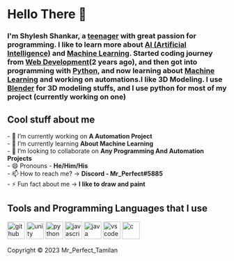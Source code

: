<H1> Hello There 👋 </H1>

<H3>I'm Shylesh Shankar, a <a href="https://en.wikipedia.org/wiki/Adolescence">teenager</a> with great passion for programming. I like to learn more about <a href="https://en.wikipedia.org/wiki/Artificial_intelligence">AI (Artificial Intelligence)</a> and <a href="https://en.wikipedia.org/wiki/Machine_learning">Machine Learning</a>. Started coding journey from <a href="https://developer.mozilla.org/en-US/docs/Web/HTML">Web Development</a>(2 years ago), and then got into programming with <a href="https://python.org">Python</a>, and now learning about <a href="https://en.wikipedia.org/wiki/Machine_learning">Machine Learning</a> and working on automations.I like 3D Modeling. I use <a href="https://www.blender.org">Blender</a> for 3D modeling stuffs, and I use python for most of my project (currently working on one)</H3>

<H2>Cool stuff about me</H2>
- 🔭 I’m currently working on <b>A Automation Project</b><br>
- 🌱 I’m currently learning <b>About Machine Learning</b><br>
- 👯 I’m looking to collaborate on <b>Any Programming And Automation Projects</b><br>
- 😄 Pronouns - <b>He/Him/His</b><br>
- 📫 How to reach me? -> <b>Discord - Mr_Perfect#5885</b><br>
- ⚡  Fun fact about me -> <b>I like to draw and paint</b>

<H2>Tools and Programming Languages that I use</H2>
<p>

<a href="[https://github.com/">
<img src="https://cdn.jsdelivr.net/gh/devicons/devicon/icons/github/github-original.svg" alt="github" width="40" height="40"/></a>

<a href="https://unity.com/">
<img src="https://cdn.jsdelivr.net/gh/devicons/devicon/icons/unity/unity-original.svg" alt="unity" width="40" height="40"/></a>

<a href="https://www.python.org/">
<img src="https://cdn.jsdelivr.net/gh/devicons/devicon/icons/python/python-original.svg" alt="python" width="40" height="40"/></a>

<a href="https://www.javascript.com/">
<img src="https://cdn.jsdelivr.net/gh/devicons/devicon/icons/javascript/javascript-plain.svg" alt="javascript" width="40" height="40"/></a>

<a href="https://www.java.com/en/">
<img src="https://cdn.jsdelivr.net/gh/devicons/devicon/icons/java/java-original.svg" alt="java" width="40" height="40"/></a>
  
<a href="https://code.visualstudio.com/">
<img src="https://cdn.jsdelivr.net/gh/devicons/devicon/icons/vscode/vscode-original.svg" alt="vscode" width="40"></a>

<a href="https://www.blender.org">
<img src="https://cdn.jsdelivr.net/gh/devicons/devicon/icons/blender/blender-original.svg" alt="c" width="40" height="40"/></a>

<p>Copyright © 2023 Mr_Perfect_Tamilan</p>
<!---
Mr-Perfect-Tamilan/Mr-Perfect-Tamilan is a ✨ special ✨ repository because its `README.md` (this file) appears on your GitHub profile.
You can click the Preview link to take a look at your changes.
--->
